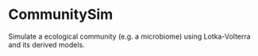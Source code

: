 # CommunitySim
Simulate a ecological community (e.g. a microbiome) using Lotka-Volterra and its derived models.  
